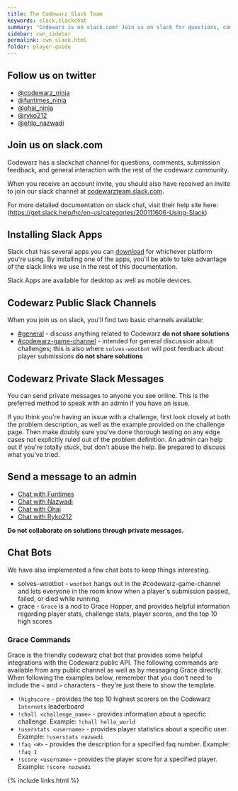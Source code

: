 ```yaml
---
title: The Codewarz Slack Team
keywords: slack,slackchat
summary: "Codewarz is on slack.com! Join us on slack for questions, comments, or good company."
sidebar: cwn_sidebar
permalink: cwn_slack.html
folder: player-guide
---
```


## Follow us on twitter
* [@codewarz_ninja](https://twitter.com/codewarz_ninja)
* [@funtimes_ninja](https://twitter.com/funtimes_ninja)
* [@ohai_ninja](https://twitter.com/ohai_ninja)
* [@ryko212](https://twitter.com/ryko212)
* [@ehlo_nazwadi](https://twitter.com/ehlo_nazwadi)

## Join us on slack.com

Codewarz has a slackchat channel for questions, comments, submission feedback,
and general interaction with the rest of the codewarz community.

When you receive an account invite, you should also have received an invite to
join our slack channel at [codewarzteam.slack.com](https://codewarzteam.slack.com).

For more detailed documentation on slack chat, visit their help site here: (https://get.slack.help/hc/en-us/categories/200111606-Using-Slack) 

## Installing Slack Apps

Slack chat has several apps you can [download](https://slack.com/downloads/) for whichever platform you're using.  By installing one of the apps, you'll be able to take advantage of the slack links we use in the rest of this documentation.

Slack Apps are available for desktop as well as mobile devices.

## Codewarz Public Slack Channels

When you join us on slack, you'll find two basic channels available:

* [#general](slack://channel?team=T0HJEJNAH&id=C0HJEJNBF) - discuss anything related to Codewarz **do not share solutions**
* [#codewarz-game-channel](slack://channel?team=T0HJEJNAH&id=C0HJFMKU3) - intended for general discussion about challenges; this is also where `solves-wootbot` will post feedback about player submissions **do not share solutions**

## Codewarz Private Slack Messages

You can send private messages to anyone you see online.  This is the preferred
method to speak with an admin if you have an issue.

If you think you're having an issue with a challenge, first look closely at both
the problem description, as well as the example provided on the challenge page.
Then make doubly sure you've done thorough testing on any edge cases not explicitly
ruled out of the problem definition.  An admin can help out if you're totally stuck,
but don't abuse the help.  Be prepared to discuss what you've tried.

## Send a message to an admin
* [Chat with Funtimes](slack://user?team=T0HJEJNAH&id=U0HJJ9ZSB)
* [Chat with Nazwadi](slack://user?team=T0HJEJNAH&id=U0JM4TJC8)
* [Chat with Ohai](slack://user?team=T0HJEJNAH&id=U0HJEMKTP)
* [Chat with Ryko212](slack://user?team=T0HJEJNAH&id=U0HJE697E)

**Do not collaborate on solutions through private messages.**

## Chat Bots

We have also implemented a few chat bots to keep things interesting.

* solves-wootbot - `wootbot` hangs out in the #codewarz-game-channel and lets
  everyone in the room know when a player's submission passed, failed, or died while running
* grace - `Grace` is a nod to Grace Hopper, and provides helpful information regarding
  player stats, challenge stats, player scores, and the top 10 high scores

### Grace Commands

Grace is the friendly codewarz chat bot that provides some helpful integrations with the Codewarz public API.  The following commands are available from any public channel as well as by messaging Grace directly.  When following the examples below, remember that you don't need to include the `<` and `>` characters - they're just there to show the template.

* `!highscore` - provides the top 10 highest scorers on the Codewarz `Internets` leaderboard
* `!chall <challenge_name>` - provides information about a specific challenge.  Example: `!chall hello_world`
* `!userstats <username>` - provides player statistics about a specific user.  Example: `!userstats nazwadi`
* `!faq <#>` - provides the description for a specified faq number. Example: `!faq 1`
* `!score <username>` - provides the player score for a specified player.  Example: `!score nazwadi`

{% include links.html %}
